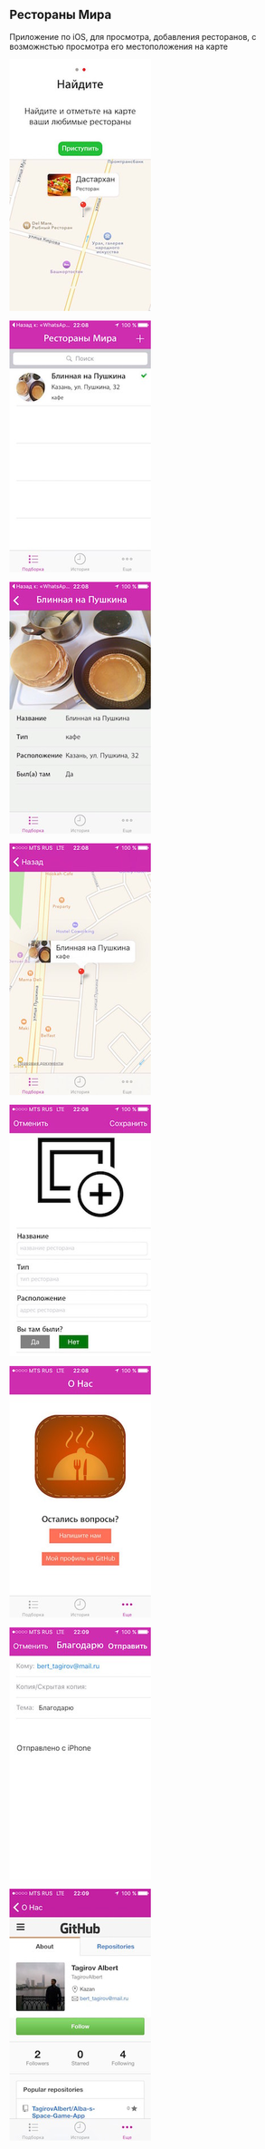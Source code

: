 ## Рестораны Мира
Приложение по iOS, для просмотра, добавления ресторанов, с возможнстью просмотра его местоположения на карте

![](/images/1.jpg "Приветствие")

![](/images/2.jpg "Страница всех ресторанов")

![](/images/3.jpg "Страница просмотра ресторана")

![](/images/4.jpg "Ресторан на карте")

![](/images/5.jpg "Страница добавления ресторана")

![](/images/6.jpg "Страница 'Ещё'")

![](/images/7.jpg "Страница обратной связи")

![](/images/8.jpg "Мой репозиторий в браузере")